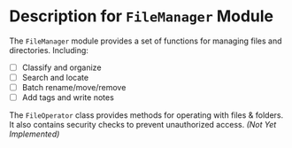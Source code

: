 # Description for `FileManager` Module

The `FileManager` module provides a set of functions for managing files and directories. Including:
- [ ] Classify and organize
- [ ] Search and locate
- [ ] Batch rename/move/remove
- [ ] Add tags and write notes

The `FileOperator` class provides methods for operating with files & folders. 
It also contains security checks to prevent unauthorized access. *(Not Yet Implemented)*